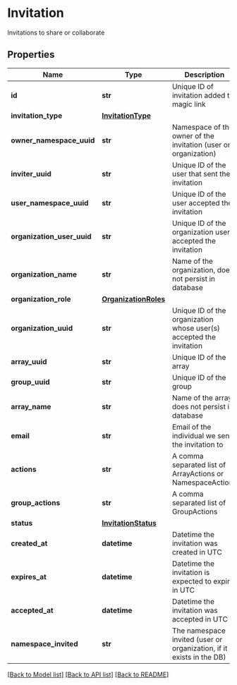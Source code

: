# Invitation

Invitations to share or collaborate

## Properties

| Name                       | Type                                          | Description                                                          | Notes      |
| -------------------------- | --------------------------------------------- | -------------------------------------------------------------------- | ---------- |
| **id**                     | **str**                                       | Unique ID of invitation added to magic link                          | [optional] |
| **invitation_type**        | [**InvitationType**](InvitationType.md)       |                                                                      | [optional] |
| **owner_namespace_uuid**   | **str**                                       | Namespace of the owner of the invitation (user or organization)      | [optional] |
| **inviter_uuid**           | **str**                                       | Unique ID of the user that sent the invitation                       | [optional] |
| **user_namespace_uuid**    | **str**                                       | Unique ID of the user accepted the invitation                        | [optional] |
| **organization_user_uuid** | **str**                                       | Unique ID of the organization user accepted the invitation           | [optional] |
| **organization_name**      | **str**                                       | Name of the organization, does not persist in database               | [optional] |
| **organization_role**      | [**OrganizationRoles**](OrganizationRoles.md) |                                                                      | [optional] |
| **organization_uuid**      | **str**                                       | Unique ID of the organization whose user(s) accepted the invitation  | [optional] |
| **array_uuid**             | **str**                                       | Unique ID of the array                                               | [optional] |
| **group_uuid**             | **str**                                       | Unique ID of the group                                               | [optional] |
| **array_name**             | **str**                                       | Name of the array, does not persist in database                      | [optional] |
| **email**                  | **str**                                       | Email of the individual we send the invitation to                    | [optional] |
| **actions**                | **str**                                       | A comma separated list of ArrayActions or NamespaceActions           | [optional] |
| **group_actions**          | **str**                                       | A comma separated list of GroupActions                               | [optional] |
| **status**                 | [**InvitationStatus**](InvitationStatus.md)   |                                                                      | [optional] |
| **created_at**             | **datetime**                                  | Datetime the invitation was created in UTC                           | [optional] |
| **expires_at**             | **datetime**                                  | Datetime the invitation is expected to expire in UTC                 | [optional] |
| **accepted_at**            | **datetime**                                  | Datetime the invitation was accepted in UTC                          | [optional] |
| **namespace_invited**      | **str**                                       | The namespace invited (user or organization, if it exists in the DB) | [optional] |

[[Back to Model list]](../README.md#documentation-for-models) [[Back to API list]](../README.md#documentation-for-api-endpoints) [[Back to README]](../README.md)
